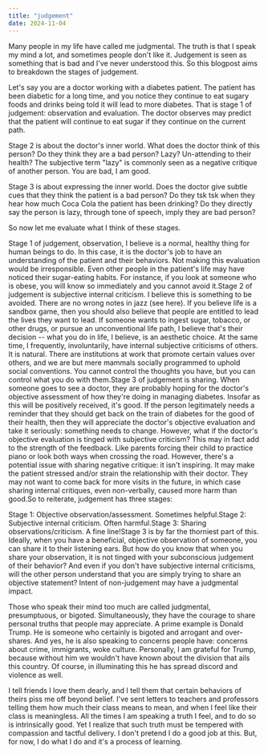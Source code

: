 ```yaml
---
title: "judgement"
date: 2024-11-04
---
```


Many people in my life have called me judgmental. The truth is that I speak my mind a lot, and sometimes people don't like it. Judgement is seen as something that is bad and I've never understood this. So this blogpost aims to breakdown the stages of judgement.

Let's say you are a doctor working with a diabetes patient. The patient has been diabetic for a long time, and you notice they continue to eat sugary foods and drinks being told it will lead to more diabetes. That is stage 1 of judgement: observation and evaluation. The doctor observes may predict that the patient will continue to eat sugar if they continue on the current path. 

Stage 2 is about the doctor's inner world. What does the doctor think of this person? Do they think they are a bad person? Lazy? Un-attending to their health? The subjective term "lazy" is commonly seen as a negative critique of another person. You are bad, I am good. 

Stage 3 is about expressing the inner world. Does the doctor give subtle cues that they think the patient is a bad person? Do they tsk tsk when they hear how much Coca Cola the patient has been drinking? Do they directly say the person is lazy, through tone of speech, imply they are bad person?

So now let me evaluate what I think of these stages.


Stage 1 of judgement, observation, I believe is a normal, healthy thing for human beings to do. In this case, it is the doctor's job to have an understanding of the patient and their behaviors. Not making this evaluation would be irresponsible. Even other people in the patient's life may have noticed their sugar-eating habits. For instance, if you look at someone who is obese, you will know so immediately and you cannot avoid it.Stage 2 of judgement is subjective internal criticism. I believe this is something to be avoided. There are no wrong notes in jazz (see here). If you believe life is a sandbox game, then you should also believe that people are entitled to lead the lives they want to lead. If someone wants to ingest sugar, tobacco, or other drugs, or pursue an unconventional life path, I believe that's their decision -- what you do in life, I believe, is an aesthetic choice. At the same time, I frequently, involuntarily, have internal subjective criticisms of others. It is natural. There are institutions at work that promote certain values over others, and we are but mere mammals socially programmed to uphold social conventions. You cannot control the thoughts you have, but you can control what you do with them.Stage 3 of judgement is sharing. When someone goes to see a doctor, they are probably hoping for the doctor's objective assessment of how they're doing in managing diabetes. Insofar as this will be positively received, it's good. If the person legitimately needs a reminder that they should get back on the train of diabetes for the good of their health, then they will appreciate the doctor's objective evaluation and take it seriously: something needs to change. However, what if the doctor's objective evaluation is tinged with subjective criticism? This may in fact add to the strength of the feedback. Like parents forcing their child to practice piano or look both ways when crossing the road. However, there's a potential issue with sharing negative critique: it isn't inspiring. It may make the patient stressed and/or strain the relationship with their doctor. They may not want to come back for more visits in the future, in which case sharing internal critiques, even non-verbally, caused more harm than good.So to reiterate, judgement has three stages:

Stage 1: Objective observation/assessment. Sometimes helpful.Stage 2: Subjective internal criticism. Often harmful.Stage 3: Sharing observations/criticism. A fine line!Stage 3 is by far the thorniest part of this. Ideally, when you have a beneficial, objective observation of someone, you can share it to their listening ears. But how do you know that when you share your observation, it is not tinged with your subconscious judgement of their behavior? And even if you don't have subjective internal criticisms, will the other person understand that you are simply trying to share an objective statement? Intent of non-judgement may have a judgmental impact.

Those who speak their mind too much are called judgmental, presumptuous, or bigoted. Simultaneously, they have the courage to share personal truths that people may appreciate. A prime example is Donald Trump. He is someone who certainly is bigoted and arrogant and over-shares. And yes, he is also speaking to concerns people have: concerns about crime, immigrants, woke culture. Personally, I am grateful for  Trump, because without him we wouldn't have known about the division that ails this country. Of course, in illuminating this he has spread discord and violence as well.

I tell friends I love them dearly, and I tell them that certain behaviors of theirs piss me off beyond belief. I've sent letters to teachers and professors telling them how much their class means to mean, and when I feel like their class is meaningless. All the times I am speaking a truth I feel, and to do so is intrinsically good. Yet I realize that such truth must be tempered with compassion and tactful delivery. I don't pretend I do a good job at this. But, for now, I do what I do and it's a process of learning.
